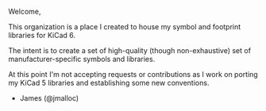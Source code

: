 Welcome,

This organization is a place I created to house my symbol and footprint
libraries for KiCad 6.

The intent is to create a set of high-quality (though non-exhaustive) set of
manufacturer-specific symbols and libraries.

At this point I'm not accepting requests or contributions as I work on porting
my KiCad 5 libraries and establishing some new conventions.

- James (@jmalloc)
